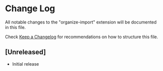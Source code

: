 # Change Log

All notable changes to the "organize-import" extension will be documented in this file.

Check [Keep a Changelog](http://keepachangelog.com/) for recommendations on how to structure this file.

## [Unreleased]

- Initial release